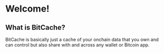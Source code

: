 # Welcome!

## What is BitCache?

BitCache is basically just a cache of your onchain data that you own and can control but also share with and across any wallet or Bitcoin app.
